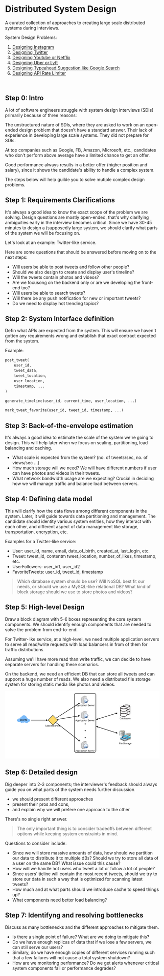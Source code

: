 # Distributed System Design
A curated collection of approaches to creating large scale distributed systems during interviews.

System Design Problems:
1. [Designing Instagram](designing_instagram.md)
2. [Designing Twitter](designing_twitter.md)
3. [Designing Youtube or Netflix](designing_youtube_or_netflix.md)
4. [Designing Uber or Lyft](designing_uber_backend.md)
5. [Designing Typeahead Suggestion like Google Search](designing_typeahead_suggestion.md)
6. [Designing API Rate Limiter](designing_api_rate_limiter.ipynb)

&nbsp;

## Step 0: Intro

A lot of software engineers struggle with system design interviews (SDIs) primarily because of three reasons:

The unstructured nature of SDIs, where they are asked to work on an open-ended design problem that doesn’t have a standard answer.
Their lack of experience in developing large scale systems.
They did not prepare for SDIs.

At top companies such as Google, FB, Amazon, Microsoft, etc., candidates who don't perform above average have a limited chance to get an offer.

Good performance always results in a better offer (higher position and salary), since it shows the candidate's ability to handle a complex system.

The steps below will help guilde you to solve mutiple complex design problems.


## Step 1: Requirements Clarifications
It's always a good idea to know the exact scope of the problem we are solving.
Design questions are mostly open-ended, that's why clarifying ambiguities early in the interview becomes critical. Since we have 30-45 minutes to design a (supposedly large system, we should clarify what parts of the system we will be focusing on.

Let's look at an example: Twitter-like service.

Here are some questions that should be answered before moving on to the next steps:
- Will users be able to post tweets and follow other people?
- Should we also design to create and display user's timeline?
- Will the tweets contain photos and videos?
- Are we focusong on the backend only or are we developing the front-end too?
- Will users be able to search tweets?
- Will there be any push notification for new or important tweets?
- Do we need to display hot trending topics?



## Step 2: System Interface definition
Defin what APIs are expected from the system. This will ensure we haven't gotten any requirements wrong and establish that exact contract expected from the system.

Example:
```python
post_tweet(
    user_id,
    tweet_data,
    tweet_location,
    user_location,
    timestamp, ...
)
```

```python
generate_timeline(user_id, current_time, user_location, ...)
```

```python
mark_tweet_favorite(user_id, tweet_id, timestamp, ...)
```


## Step 3: Back-of-the-envelope estimation
It's always a good idea to estimate the scale of the system we're going to design. This will help later when we focus on scaling, partitioning, load balancing and caching.

- What scale is expected from the system? (no. of tweets/sec, no. of views/sec ...)
- How much storage will we need? We will have different numbers if user can have photos and videos in their tweets.
- What network bandwidth usage are we expecting? Crucial in deciding how we will manage traffic and balance load between servers.


## Step 4: Defining data model
This will clarify how the data flows among different components in the system.
Later, it will guide towards data partitioning and management. The candidate should identity various system entities, how they interact with each other, and different aspect of data management like storage, transportation, encryption, etc.

Examples for a Twitter-like service:
 - User: user_id, name, email, date_of_birth, created_at, last_login, etc.
 - Tweet: tweet_id, contentm tweet_location, number_of_likes, timestamp, etc.
 - UserFollowers: user_id1, user_id2
 - FavoriteTweets: user_id, tweet_id, timestamp

 > Which database system should be use? Will NoSQL best fit our needs, or should we use a MySQL-like relational DB? What kind of block storage should we use to store photos and videos?

 ## Step 5: High-level Design
 Draw a block diagram with 5-6 boxes representing the core system components. We should identify enough components that are needed to solve the problem from end-to-end.

For Twitter-like service, at a high-level, we need multiple application servers to serve all read/write requests with load balancers in from of them for traffic distributions.

Assuming we'll have more read than write traffic, we can decide to have separate servers for handling these scenarios.

On the backend, we need an efficient DB that can store all tweets and can support a huge number of reads. We also need a distributed file storage system for storing static media like photos and videos.

![](images/twitter_like_high_level.png)


## Step 6: Detailed design
Dig deeper into 2-3 components; the interviewer's feedback should always guide you on what parts of the system needs further discussion.
* we should present different approaches
* present their pros and cons,
* and explain why we will prefere one approach to the other

There's no single right answer.

> The only important thing is to consider tradeoffs between different options while keeping system constraints in mind.


Questions to consider include:
- Since we will store massive amounts of data, how should we partition our data to distribute it to multiple dBs? Should we try to store all data of a user on the same DB? What issue could this cause?
- How will we handle hot users who tweet a lot or follow a lot of people?
- Since users' tieline will contain the most recent tweets, should we try to store our data in such a way that is optimized for scanning latest tweets?
- How much and at what parts should we introduce cache to speed things up?
- What components need better load balancing?


## Step 7: Identifyng and resolving bottlenecks
Discuss as many bottlenecks and the different approaches to mitigate them.

- Is there a single point of failure? What are we doing to mitigate this?
- Do we have enough replicas of data that if we lose a few servers, we can still serve our users?
- Similary, do we have enough copies of different services running such that a few failures will not cause a total system shutdown?
- How are we monitoring performance? Do we get alerts whenever critical system components fail or performance degrades?